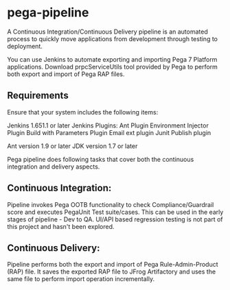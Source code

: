 # pega-pipeline
A Continuous Integration/Continuous Delivery pipeline is an automated process to quickly move applications from development through testing to deployment.

You can use Jenkins to automate exporting and importing Pega 7 Platform applications. Download prpcServiceUtils tool provided by Pega to perform both export and import of Pega RAP files.

Requirements
------------

Ensure that your system includes the following items:

Jenkins 1.651.1 or later
Jenkins Plugins:
  Ant Plugin
  Environment Injector Plugin
  Build with Parameters Plugin
  Email ext plugin
  Junit Publish plugin

Ant version 1.9 or later
JDK version 1.7 or later

Pega pipeline does following tasks that cover both the continuous integration and delivery aspects. 

Continuous Integration:
-----------------------
Pipeline invokes Pega OOTB functionality to check Compliance/Guardrail score and executes PegaUnit Test suite/cases. This can be used in the early stages of pipeline - Dev to QA. 
UI/API based regression testing is not part of this project and hasn't been explored. 

Continuous Delivery: 
--------------------
Pipeline performs both the export and import of Pega Rule-Admin-Product (RAP) file. It saves the exported RAP file to JFrog Artifactory and uses the same file to perform import operation incrementally. 
